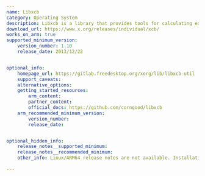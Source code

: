 ```yaml
---
name: Libxcb
category: Operating System
description: Libxcb is a library that provides tools for calculating exchange-correlation functionals used in density functional theory (DFT). It aims to enhance performance and flexibility in electronic structure simulations.
download_url: https://www.x.org/releases/individual/xcb/
works_on_arm: true
supported_minimum_version:
    version_number: 1.10
    release_date: 2013/12/22


optional_info:
    homepage_url: https://gitlab.freedesktop.org/xorg/lib/libxcb-util
    support_caveats:
    alternative_options:
    getting_started_resources:
        arm_content: 
        partner_content: 
        official_docs: https://github.com/corngood/libxcb
    arm_recommended_minimum_version:
        version_number: 
        release_date:


optional_hidden_info:
    release_notes__supported_minimum: 
    release_notes__recommended_minimum:
    other_info: Linux/ARM64 release notes are not available. Installation and Testing were done using "apt-get install libxcb1". The minimum version of libxcb1 1.10 corresponds to ubuntu:14.04 and 1.14 to ubuntu:22.04.
    
---
```

